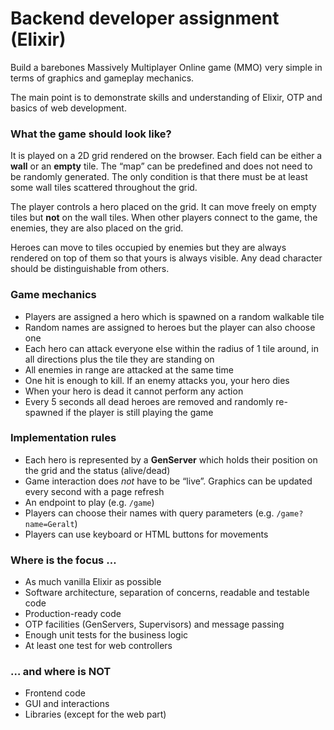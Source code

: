 # Backend developer assignment (Elixir)
Build a barebones Massively Multiplayer Online game (MMO) very simple in terms of graphics and gameplay mechanics.

The main point is to demonstrate skills and understanding of Elixir, OTP and basics of web development.

### What the game should look like?
It is played on a 2D grid rendered on the browser. Each field can be either a **wall** or an **empty** tile. The “map” can be predefined and does not need to be randomly generated. The only condition is that there must be at least some wall tiles scattered throughout the grid.

The player controls a hero placed on the grid. It can move freely on empty tiles but **not** on the wall tiles. When other players connect to the game, the enemies, they are also placed on the grid.

Heroes can move to tiles occupied by enemies but they are always rendered on top of them so that yours is always visible. Any dead character should be distinguishable from others.

### Game mechanics
- Players are assigned a hero which is spawned on a random walkable tile
- Random names are assigned to heroes but the player can also choose one
- Each hero can attack everyone else within the radius of 1 tile around, in all directions plus the tile they are standing on
- All enemies in range are attacked at the same time
- One hit is enough to kill. If an enemy attacks you, your hero dies
- When your hero is dead it cannot perform any action
- Every 5 seconds all dead heroes are removed and randomly re-spawned if the player is still playing the game

### Implementation rules
- Each hero is represented by a **GenServer** which holds their position on the grid and the status (alive/dead)
- Game interaction does *not* have to be “live”. Graphics can be updated every second with a page refresh
- An endpoint to play (e.g. `/game`)
- Players can choose their names with query parameters (e.g. `/game?name=Geralt`)
- Players can use keyboard or HTML buttons for movements

### Where is the focus …
- As much vanilla Elixir as possible
- Software architecture, separation of concerns, readable and testable code
- Production-ready code
- OTP facilities (GenServers, Supervisors) and message passing
- Enough unit tests for the business logic
- At least one test for web controllers

### … and where is NOT
- Frontend code
- GUI and interactions
- Libraries (except for the web part)
